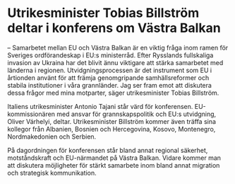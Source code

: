 # Utrikesminister Tobias Billström deltar i konferens om Västra Balkan

– Samarbetet mellan EU och Västra Balkan är en viktig fråga inom ramen för Sveriges ordförandeskap i EU:s ministerråd. Efter Rysslands fullskaliga invasion av Ukraina har det blivit ännu viktigare att stärka samarbetet med länderna i regionen. Utvidgningsprocessen är det instrument som EU i årtionden använt för att främja genomgripande samhällsreformer och stabila institutioner i våra grannländer. Jag ser fram emot att diskutera dessa frågor med mina motparter, säger utrikesminister Tobias Billström.

Italiens utrikesminister Antonio Tajani står värd för konferensen. EU\-kommissionären med ansvar för grannskapspolitik och EU:s utvidgning, Oliver Várhelyi, deltar. Utrikesminister Billström kommer även träffa sina kollegor från Albanien, Bosnien och Hercegovina, Kosovo, Montenegro, Nordmakedonien och Serbien.

På dagordningen för konferensen står bland annat regional säkerhet, motståndskraft och EU\-närmandet på Västra Balkan. Vidare kommer man att diskutera möjligheter för stärkt samarbete inom bland annat migration och strategisk kommunikation.
